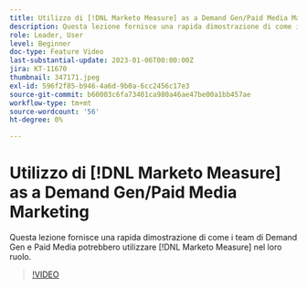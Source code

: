 ```yaml
---
title: Utilizzo di [!DNL Marketo Measure] as a Demand Gen/Paid Media Marketing
description: Questa lezione fornisce una rapida dimostrazione di come i team di Demand Gen e Paid Media potrebbero utilizzare [!DNL Marketo Measure] nel loro ruolo.
role: Leader, User
level: Beginner
doc-type: Feature Video
last-substantial-update: 2023-01-06T00:00:00Z
jira: KT-11670
thumbnail: 347171.jpeg
exl-id: 596f2f85-b946-4a6d-9b0a-6cc2456c17e3
source-git-commit: b60003c6fa73401ca980a46ae47be00a1bb457ae
workflow-type: tm+mt
source-wordcount: '56'
ht-degree: 0%

---
```


# Utilizzo di [!DNL Marketo Measure] as a Demand Gen/Paid Media Marketing

Questa lezione fornisce una rapida dimostrazione di come i team di Demand Gen e Paid Media potrebbero utilizzare [!DNL Marketo Measure] nel loro ruolo.

>[!VIDEO](https://video.tv.adobe.com/v/347171/?quality=12&learn=on)
